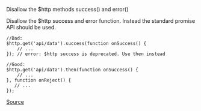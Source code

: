 Disallow the $http methods success() and error()

Disallow the $http success and error function. Instead the standard promise API should be used.

```
//Bad:
$http.get('api/data').success(function onSuccess() {
    // ...
}); // error: $http success is deprecated. Use then instead

//Good:
$http.get('api/data').then(function onSuccess() {
    // ...
}, function onReject() {
   // ...
});
```

[Source](https://github.com/EmmanuelDemey/eslint-plugin-angular/blob/HEAD/docs/rules/no-http-callback.md)
